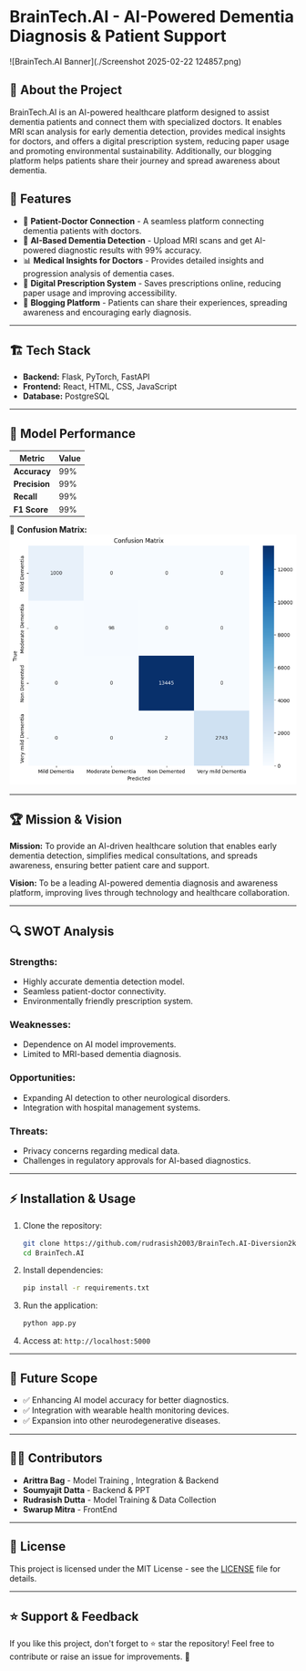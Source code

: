 # BrainTech.AI - AI-Powered Dementia Diagnosis & Patient Support

![BrainTech.AI Banner](./Screenshot 2025-02-22 124857.png)

## 🚀 About the Project
BrainTech.AI is an AI-powered healthcare platform designed to assist dementia patients and connect them with specialized doctors. It enables MRI scan analysis for early dementia detection, provides medical insights for doctors, and offers a digital prescription system, reducing paper usage and promoting environmental sustainability. Additionally, our blogging platform helps patients share their journey and spread awareness about dementia.

## 📌 Features
- 🏥 **Patient-Doctor Connection** - A seamless platform connecting dementia patients with doctors.
- 🧠 **AI-Based Dementia Detection** - Upload MRI scans and get AI-powered diagnostic results with 99% accuracy.
- 📊 **Medical Insights for Doctors** - Provides detailed insights and progression analysis of dementia cases.
- 📝 **Digital Prescription System** - Saves prescriptions online, reducing paper usage and improving accessibility.
- 📖 **Blogging Platform** - Patients can share their experiences, spreading awareness and encouraging early diagnosis.

---
## 🏗️ Tech Stack
- **Backend:** Flask, PyTorch, FastAPI
- **Frontend:** React, HTML, CSS, JavaScript
- **Database:** PostgreSQL

---
## 🎯 Model Performance

| Metric        | Value  |
|--------------|--------|
| **Accuracy**  | 99%   |
| **Precision** | 99%   |
| **Recall**    | 99%   |
| **F1 Score**  | 99%   |

📌 **Confusion Matrix:**
![Confusion Matrix](./unnamed.png)

 

---
## 🏆 Mission & Vision
**Mission:** To provide an AI-driven healthcare solution that enables early dementia detection, simplifies medical consultations, and spreads awareness, ensuring better patient care and support.

**Vision:** To be a leading AI-powered dementia diagnosis and awareness platform, improving lives through technology and healthcare collaboration.

---
## 🔍 SWOT Analysis
### **Strengths:**
- Highly accurate dementia detection model.
- Seamless patient-doctor connectivity.
- Environmentally friendly prescription system.

### **Weaknesses:**
- Dependence on AI model improvements.
- Limited to MRI-based dementia diagnosis.

### **Opportunities:**
- Expanding AI detection to other neurological disorders.
- Integration with hospital management systems.

### **Threats:**
- Privacy concerns regarding medical data.
- Challenges in regulatory approvals for AI-based diagnostics.

---
## ⚡ Installation & Usage
1. Clone the repository:
   ```sh
   git clone https://github.com/rudrasish2003/BrainTech.AI-Diversion2k25.git
   cd BrainTech.AI
   ```
2. Install dependencies:
   ```sh
   pip install -r requirements.txt
   ```
3. Run the application:
   ```sh
   python app.py
   ```
4. Access at: `http://localhost:5000`

---
## 📌 Future Scope
- ✅ Enhancing AI model accuracy for better diagnostics.
- ✅ Integration with wearable health monitoring devices.
- ✅ Expansion into other neurodegenerative diseases.

---
## 👨‍💻 Contributors
- **Arittra Bag** - Model Training , Integration & Backend
- **Soumyajit Datta** - Backend & PPT
- **Rudrasish Dutta** - Model Training & Data Collection
- **Swarup Mitra** - FrontEnd

---
## 📜 License
This project is licensed under the MIT License - see the [LICENSE](LICENSE) file for details.

---
## ⭐ Support & Feedback
If you like this project, don't forget to ⭐ star the repository! Feel free to contribute or raise an issue for improvements. 🚀

